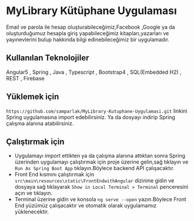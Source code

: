 # MyLibrary Kütüphane Uygulaması
  Email ve parola ile hesap oluşturabileceğimiz,Facebook ,Google ya da oluşturduğumuz hesapla giriş yapabileceğimiz
  kitapları,yazarları ve yayınevlerini bulup hakkında bilgi edinebileceğimiz bir uygulamadır.
  
## Kullanılan Teknolojiler
Angular5 , Spring , Java , Typescript , Bootstrap4 , SQL(Embedded H2) , REST , Firebase

## Yüklemek için
`https://github.com/samparlak/MyLibrary-Kutuphane-Uygulamasi.git` linkini Spring uygulamasına import edebilirsiniz.
Ya da dosyayı indirip Spring çalışma alanına atabilirsiniz.

## Çalıştırmak için
- Uygulamayı import ettikten ya da çalışma alanına attıktan sonra Spring üzerinden uygulamayı çalıştırmak için
proje üzerine gelin,sağ tıklayın ve `Run As Spring Boot App` tıklayın.Böylece backend API çalışacaktır. 
- Front End kısmını çalıştırmak için `src\main\resources\static\FrontEndwithAngular` dizinine gidin ve dosyaya sağ tıklayarak
`Show in Local Terminal > Terminal` penceresini açın ve tıklayın.
- Terminal üzerine gidin ve konsola `ng serve --open` yazın.Böylece Front End yüzümüz çalışacaktır 
ve otomatik olarak uygulamamız yüklenecektir.

